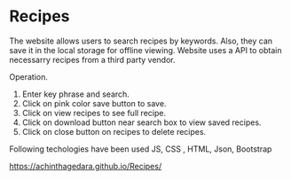 # Recipes

The website allows users to search recipes by keywords. Also, they can save it in the local storage for offline viewing. Website uses a API to obtain necessarry recipes from a third party vendor.

Operation.
1) Enter key phrase and search.
2) Click on pink color save button to save.
3) Click on view recipes to see full recipe.
4) Click on download button near search box to view saved recipes.
5) Click on close button on recipes to delete recipes.


Following techologies have been used
JS, CSS , HTML, Json, Bootstrap

 https://achinthagedara.github.io/Recipes/
